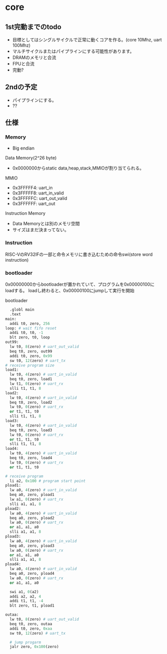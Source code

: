 # core

## 1st完動までのtodo
+ 目標としてはシングルサイクルで正常に動くコアを作る。(core 10Mhz, uart 100Mhz)
+ マルチサイクルまたはパイプラインにする可能性があります。
+ DRAMのメモリと合流
+ FPUと合流
+ 完動?

## 2ndの予定
+ パイプラインにする。
+ ??

## 仕様
### Memory
+ Big endian

Data Memory(2^26 byte)
+ 0x0000000からstatic data,heap,stack,MMIOが割り当てられる。

MMIO
+ 0x3FFFFF4: uart_in
+ 0x3FFFFF8: uart_in_valid
+ 0x3FFFFFC: uart_out_valid
+ 0x3FFFFFF: uart_out

Instruction Memory
+ Data Memoryとは別のメモリ空間
+ サイズはまだ決まってない。

### Instruction
RISC-VのRV32IFの一部と命令メモリに書き込むための命令swi(store word instruction)
 
### bootloader
0x00000000からbootloaderが置かれていて、プログラムを0x00000100にloadする。
loadし終わると、0x00000100にjumpして実行を開始

bootloader
```python
  .globl main
  .text
main:
  addi t0, zero, 256
loop: # wait fifo reset
  addi t0, t0, -1
  blt zero, t0, loop
out99:
  lw t0, 8(zero) # uart_out_valid
  beq t0, zero, out99
  addi t0, zero, 0x99
  sw t0, 12(zero) # uart_tx
# receive program size  
load1:
  lw t0, 4(zero) # uart_in_valid
  beq t0, zero, load1
  lw t1, 0(zero) # uart_rx
  slli t1, t1, 8
load2:
  lw t0, 4(zero) # uart_in_valid
  beq t0, zero, load2
  lw t0, 0(zero) # uart_rx
  or t1, t1, t0
  slli t1, t1, 8
load3:
  lw t0, 4(zero) # uart_in_valid
  beq t0, zero, load3
  lw t0, 0(zero) # uart_rx
  or t1, t1, t0
  slli t1, t1, 8
load4:
  lw t0, 4(zero) # uart_in_valid
  beq t0, zero, load4
  lw t0, 0(zero) # uart_rx
  or t1, t1, t0

# receive program   
  li a2, 0x100 # program start point
pload1:
  lw a0, 4(zero) # uart_in_valid
  beq a0, zero, pload1
  lw a1, 0(zero) # uart_rx
  slli a1, a1, 8
pload2:
  lw a0, 4(zero) # uart_in_valid
  beq a0, zero, pload2
  lw a0, 0(zero) # uart_rx
  or a1, a1, a0
  slli a1, a1, 8
pload3:
  lw a0, 4(zero) # uart_in_valid
  beq a0, zero, pload3
  lw a0, 0(zero) # uart_rx
  or a1, a1, a0
  slli a1, a1, 8
pload4:
  lw a0, 4(zero) # uart_in_valid
  beq a0, zero, pload4
  lw a0, 0(zero) # uart_rx
  or a1, a1, a0

  swi a1, 0(a2)
  addi a2, a2, 4
  addi t1, t1, -4
  blt zero, t1, pload1

outaa:
  lw t0, 8(zero) # uart_out_valid
  beq t0, zero, outaa
  addi t0, zero, 0xaa
  sw t0, 12(zero) # uart_tx

  # jump progarm
  jalr zero, 0x100(zero)
```
